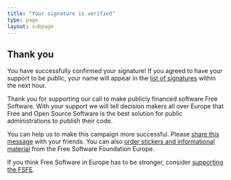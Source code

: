 ```yaml
---
title: "Your signature is verified"
type: page
layout: subpage
---
```


## Thank you

You have successfully confirmed your signature! If you agreed to have your support to be public, your name will appear in the [list of signatures](/openletter/#signatures) within the next hour.

Thank you for supporting our call to make publicly financed software Free Software. With your support we will tell decision makers all over Europe that Free and Open Source Software is the best solution for public administrations to publish their code.

You can help us to make this campaign more successful. Please [share this message](/#spread) with your friends. You can also [order stickers and informational material](https://fsfe.org/promo#pmpc) from the Free Software Foundation Europe.

If you think Free Software in Europe has to be stronger, consider [supporting the FSFE](https://fsfe.org/donate/?pmpc).
